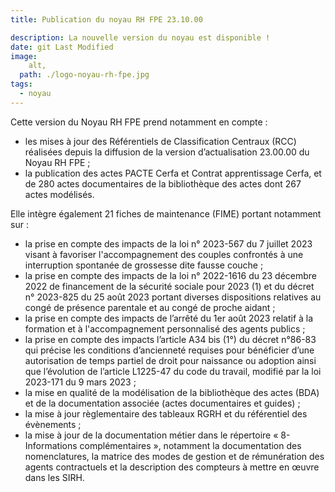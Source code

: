 ```yaml
---
title: Publication du noyau RH FPE 23.10.00

description: La nouvelle version du noyau est disponible !
date: git Last Modified
image:
	alt,
  path: ./logo-noyau-rh-fpe.jpg
tags:
  - noyau
---
```

Cette version du Noyau RH FPE prend notamment en compte :
- les mises à jour des Référentiels de Classification Centraux (RCC) réalisées depuis la diffusion de la version d’actualisation 23.00.00 du Noyau RH FPE ;
- la publication des actes PACTE Cerfa et Contrat apprentissage Cerfa, et de 280 actes documentaires de la bibliothèque des actes dont 267 actes modélisés.

Elle intègre également 21 fiches de maintenance (FIME) portant notamment sur :
- la prise en compte des impacts de la loi n° 2023-567 du 7 juillet 2023 visant à favoriser l'accompagnement des couples confrontés à une interruption spontanée de grossesse dite fausse couche ;
- la prise en compte des impacts de la loi n° 2022-1616 du 23 décembre 2022 de financement de la sécurité sociale pour 2023 (1) et du décret n° 2023-825 du 25 août 2023 portant diverses dispositions relatives au congé de présence parentale et au congé de proche aidant ;
- la prise en compte des impacts de l’arrêté du 1er août 2023 relatif à la formation et à l'accompagnement personnalisé des agents publics ;
- la prise en compte des impacts l’article A34 bis (1°) du décret n°86-83 qui précise les conditions d’ancienneté requises pour bénéficier d’une autorisation de temps partiel de droit pour naissance ou adoption ainsi que l’évolution de l’article L1225-47 du code du travail, modifié par la loi 2023-171 du 9 mars 2023 ;
- la mise en qualité de la modélisation de la bibliothèque des actes (BDA) et de la documentation associée (actes documentaires et guides) ;
- la mise à jour règlementaire des tableaux RGRH et du référentiel des évènements ;
- la mise à jour de la documentation métier dans le répertoire « 8-Informations complémentaires », notamment la documentation des nomenclatures, la matrice des modes de gestion et de rémunération des agents contractuels et la description des compteurs à mettre en œuvre dans les SIRH.
